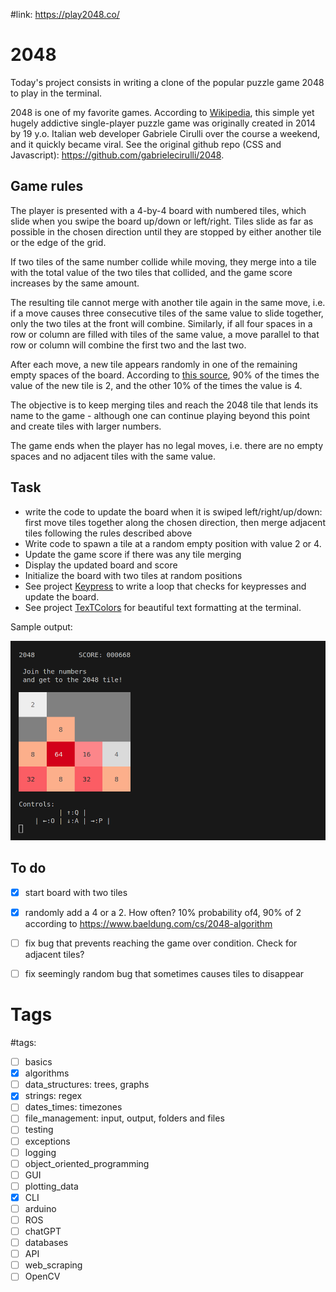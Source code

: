 #link: https://play2048.co/

# 2048

Today's project consists in writing a clone of the popular puzzle game 2048 to play in the terminal.

2048 is one of my favorite games. According to [Wikipedia](https://en.wikipedia.org/wiki/2048_(video_game)), this simple yet hugely addictive single-player puzzle game was originally created in 2014 by 19 y.o. Italian web developer Gabriele Cirulli over the course a weekend, and it quickly became viral. See the original github repo (CSS and Javascript): https://github.com/gabrielecirulli/2048.

## Game rules

The player is presented with a 4-by-4 board with numbered tiles, which slide when you swipe the board up/down or left/right. Tiles slide as far as possible in the chosen direction until they are stopped by either another tile or the edge of the grid. 

If two tiles of the same number collide while moving, they merge into a tile with the total value of the two tiles that collided, and the game score increases by the same amount. 

The resulting tile cannot merge with another tile again in the same move, i.e. if a move causes three consecutive tiles of the same value to slide together, only the two tiles at the front will combine. Similarly, if all four spaces in a row or column are filled with tiles of the same value, a move parallel to that row or column will combine the first two and the last two.

After each move, a new tile appears randomly in one of the remaining empty spaces of the board. According to [this source](https://www.baeldung.com/cs/2048-algorithm), 90% of the times the value of the new tile is 2, and the other 10% of the times the value is 4. 

The objective is to keep merging tiles and reach the 2048 tile that lends its name to the game - although one can continue playing beyond this point and create tiles with larger numbers.

The game ends when the player has no legal moves, i.e. there are no empty spaces and no adjacent tiles with the same value.

## Task

* write the code to update the board when it is swiped left/right/up/down: first move tiles together along the chosen direction, then merge adjacent tiles following the rules described above
* Write code to spawn a tile at a random empty position with value 2 or 4.
* Update the game score if there was any tile merging
* Display the updated board and score
* Initialize the board with two tiles at random positions
* See project [Keypress](https://stackoverflow.com/a/63708756/15472802) to write a loop that checks for keypresses and update the board. 
* See project [TexTColors](https://github.com/mhered/cpp_100daysofcode/blob/main/code/Day056_21-05-23/TextColors) for beautiful text formatting at the terminal.

Sample output:

![](./2048.png)

## To do

- [x] start board with two tiles
- [x] randomly add a 4 or a 2. How often? 10% probability of4, 90% of 2 according to https://www.baeldung.com/cs/2048-algorithm
- [ ] fix bug that prevents reaching the game over condition. Check for adjacent tiles?
- [ ] fix seemingly random bug that sometimes causes tiles to disappear


# Tags
#tags: 

- [ ] basics
- [x] algorithms
- [ ] data_structures: trees, graphs
- [x] strings: regex
- [ ] dates_times: timezones
- [ ] file_management: input, output, folders and files
- [ ] testing
- [ ] exceptions
- [ ] logging
- [ ] object_oriented_programming
- [ ] GUI
- [ ] plotting_data
- [x] CLI
- [ ] arduino
- [ ] ROS
- [ ] chatGPT
- [ ] databases
- [ ] API
- [ ] web_scraping
- [ ] OpenCV